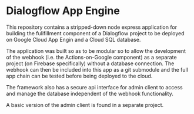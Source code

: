 # Dialogflow App Engine

This repository contains a stripped-down node express application for building the fulifillment component of a Dialogflow project to be deployed on Google Cloud App Engin and a Cloud SQL database.

The application was built so as to be modular so to allow the development of the webhook (i.e. the Actions-on-Google component) as a separate project (on Firebase specifically) without a database connection. The webhook can then be included into this app as a git submodule and the full app chain can be tested before being deployed to the cloud.

The framework also has a secure api interface for admin client to access and manage the database independent of the webhook functionality. 

A basic version of the admin client is found in a separate project.

